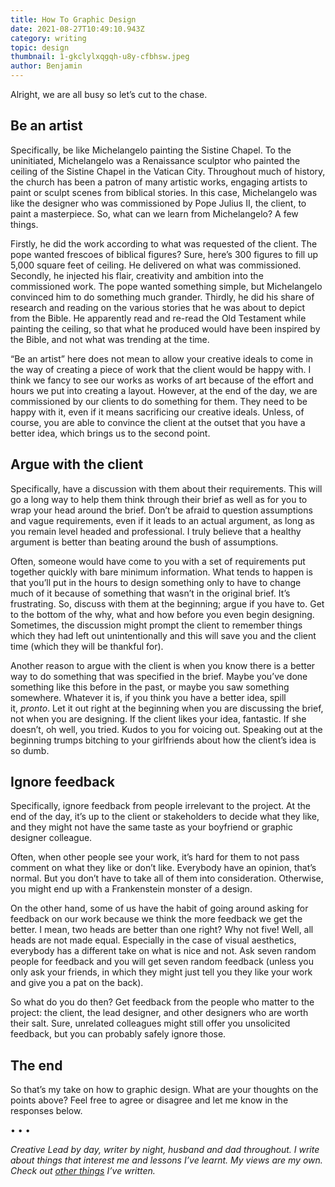 ```yaml
---
title: How To Graphic Design
date: 2021-08-27T10:49:10.943Z
category: writing
topic: design
thumbnail: 1-gkclylxqgqh-u8y-cfbhsw.jpeg
author: Benjamin
---
```

Alright, we are all busy so let’s cut to the chase.

## Be an artist

Specifically, be like Michelangelo painting the Sistine Chapel. To the uninitiated, Michelangelo was a Renaissance sculptor who painted the ceiling of the Sistine Chapel in the Vatican City. Throughout much of history, the church has been a patron of many artistic works, engaging artists to paint or sculpt scenes from biblical stories. In this case, Michelangelo was like the designer who was commissioned by Pope Julius II, the client, to paint a masterpiece. So, what can we learn from Michelangelo? A few things.

Firstly, he did the work according to what was requested of the client. The pope wanted frescoes of biblical figures? Sure, here’s 300 figures to fill up 5,000 square feet of ceiling. He delivered on what was commissioned. Secondly, he injected his flair, creativity and ambition into the commissioned work. The pope wanted something simple, but Michelangelo convinced him to do something much grander. Thirdly, he did his share of research and reading on the various stories that he was about to depict from the Bible. He apparently read and re-read the Old Testament while painting the ceiling, so that what he produced would have been inspired by the Bible, and not what was trending at the time.

“Be an artist” here does not mean to allow your creative ideals to come in the way of creating a piece of work that the client would be happy with. I think we fancy to see our works as works of art because of the effort and hours we put into creating a layout. However, at the end of the day, we are commissioned by our clients to do something for them. They need to be happy with it, even if it means sacrificing our creative ideals. Unless, of course, you are able to convince the client at the outset that you have a better idea, which brings us to the second point.

## Argue with the client

Specifically, have a discussion with them about their requirements. This will go a long way to help them think through their brief as well as for you to wrap your head around the brief. Don’t be afraid to question assumptions and vague requirements, even if it leads to an actual argument, as long as you remain level headed and professional. I truly believe that a healthy argument is better than beating around the bush of assumptions.

Often, someone would have come to you with a set of requirements put together quickly with bare minimum information. What tends to happen is that you’ll put in the hours to design something only to have to change much of it because of something that wasn’t in the original brief. It’s frustrating. So, discuss with them at the beginning; argue if you have to. Get to the bottom of the why, what and how before you even begin designing. Sometimes, the discussion might prompt the client to remember things which they had left out unintentionally and this will save you and the client time (which they will be thankful for).

Another reason to argue with the client is when you know there is a better way to do something that was specified in the brief. Maybe you’ve done something like this before in the past, or maybe you saw something somewhere. Whatever it is, if you think you have a better idea, spill it, *pronto*. Let it out right at the beginning when you are discussing the brief, not when you are designing. If the client likes your idea, fantastic. If she doesn’t, oh well, you tried. Kudos to you for voicing out. Speaking out at the beginning trumps bitching to your girlfriends about how the client’s idea is so dumb.

## Ignore feedback

Specifically, ignore feedback from people irrelevant to the project. At the end of the day, it’s up to the client or stakeholders to decide what they like, and they might not have the same taste as your boyfriend or graphic designer colleague.

Often, when other people see your work, it’s hard for them to not pass comment on what they like or don’t like. Everybody have an opinion, that’s normal. But you don’t have to take all of them into consideration. Otherwise, you might end up with a Frankenstein monster of a design.

On the other hand, some of us have the habit of going around asking for feedback on our work because we think the more feedback we get the better. I mean, two heads are better than one right? Why not five! Well, all heads are not made equal. Especially in the case of visual aesthetics, everybody has a different take on what is nice and not. Ask seven random people for feedback and you will get seven random feedback (unless you only ask your friends, in which they might just tell you they like your work and give you a pat on the back).

So what do you do then? Get feedback from the people who matter to the project: the client, the lead designer, and other designers who are worth their salt. Sure, unrelated colleagues might still offer you unsolicited feedback, but you can probably safely ignore those.

## The end

So that’s my take on how to graphic design. What are your thoughts on the points above? Feel free to agree or disagree and let me know in the responses below.

• • •

*Creative Lead by day, writer by night, husband and dad throughout. I write about things that interest me and lessons I’ve learnt. My views are my own. Check out [other things](https://medium.com/@benjamin25116) I’ve written.*